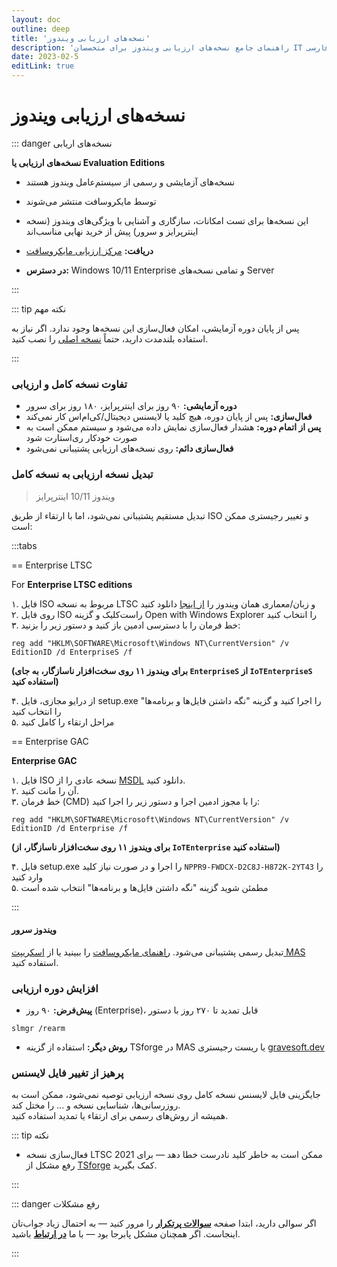 ```yaml
---
layout: doc
outline: deep
title: 'نسخه‌های ارزیابی ویندوز'
description: 'راهنمای جامع نسخه‌های ارزیابی ویندوز برای متخصصان IT و ترجمه فارسی'
date: 2023-02-5
editLink: true
---
```


# نسخه‌های ارزیابی ویندوز

::: danger نسخه‌های اریابی

**نسخه‌های ارزیابی یا Evaluation Editions**

- نسخه‌های آزمایشی و رسمی از سیستم‌عامل ویندوز هستند
- توسط مایکروسافت منتشر می‌شوند
-  این نسخه‌ها برای تست امکانات، سازگاری و آشنایی با ویژگی‌های ویندوز (نسخه اینترپرایز و سرور) پیش از خرید نهایی مناسب‌اند

- **دریافت:** [مرکز ارزیابی مایکروسافت][1]
- **در دسترس:** Windows 10/11 Enterprise و تمامی نسخه‌های Server

:::

::: tip نکته مهم

پس از پایان دوره آزمایشی، امکان فعال‌سازی این نسخه‌ها وجود ندارد. اگر نیاز به استفاده بلندمدت دارید، حتماً [نسخه اصلی](./genuine-installation-media) را نصب کنید.

:::

### تفاوت نسخه کامل و ارزیابی

- **دوره آزمایشی:** ۹۰ روز برای اینترپرایز، ۱۸۰ روز برای سرور
- **فعال‌سازی:** پس از پایان دوره، هیچ کلید یا لایسنس دیجیتال/کی‌ام‌اس کار نمی‌کند
- **پس از اتمام دوره:** هشدار فعال‌سازی نمایش داده می‌شود و سیستم ممکن است به صورت خودکار ری‌استارت شود
- **فعال‌سازی دائم:** روی نسخه‌های ارزیابی پشتیبانی نمی‌شود

### تبدیل نسخه ارزیابی به نسخه کامل

> ویندوز 10/11 اینترپرایز

تبدیل مستقیم پشتیبانی نمی‌شود، اما با ارتقاء از طریق ISO و تغییر رجیستری ممکن است:

:::tabs

== Enterprise LTSC

For **Enterprise LTSC editions**

۱. فایل ISO مربوط به نسخه LTSC و زبان/معماری همان ویندوز را [از اینجا][2] دانلود کنید  
۲. روی فایل ISO راست‌کلیک و گزینه Open with Windows Explorer را انتخاب کنید  
۳. خط فرمان را با دسترسی ادمین باز کنید و دستور زیر را بزنید:

```reg
reg add "HKLM\SOFTWARE\Microsoft\Windows NT\CurrentVersion" /v EditionID /d EnterpriseS /f
```

**(برای ویندوز ۱۱ روی سخت‌افزار ناسازگار، به جای `EnterpriseS` از `IoTEnterpriseS` استفاده کنید)**

۴. از درایو مجازی، فایل setup.exe را اجرا کنید و گزینه "نگه داشتن فایل‌ها و برنامه‌ها" را انتخاب کنید  
۵. مراحل ارتقاء را کامل کنید

== Enterprise GAC

**Enterprise GAC**

۱. فایل ISO نسخه عادی را از [MSDL][3] دانلود کنید.  
۲. آن را مانت کنید.  
۳. خط فرمان (CMD) را با مجوز ادمین اجرا و دستور زیر را اجرا کنید:

```reg
reg add "HKLM\SOFTWARE\Microsoft\Windows NT\CurrentVersion" /v EditionID /d Enterprise /f
```

**(برای ویندوز ۱۱ روی سخت‌افزار ناسازگار، از `IoTEnterprise` استفاده کنید)**

۴. فایل setup.exe را اجرا و در صورت نیاز کلید `NPPR9-FWDCX-D2C8J-H872K-2YT43` را وارد کنید  
۵. مطمئن شوید گزینه "نگه داشتن فایل‌ها و برنامه‌ها" انتخاب شده است

:::

#### ویندوز سرور

تبدیل رسمی پشتیبانی می‌شود. [راهنمای مایکروسافت][4] را ببینید یا از [اسکریپت MAS](./intro#مرحله-۲) استفاده کنید.

### افزایش دوره ارزیابی

- **پیش‌فرض:** ۹۰ روز (Enterprise)، قابل تمدید تا ۲۷۰ روز با دستور

```reg
slmgr /rearm
```
  
- **روش دیگر:** استفاده از گزینه TSforge در MAS یا ریست رجیستری [gravesoft.dev](./fix-wpa-registry)

### پرهیز از تغییر فایل لایسنس

جایگزینی فایل لایسنس نسخه کامل روی نسخه ارزیابی توصیه نمی‌شود، ممکن است به روزرسانی‌ها، شناسایی نسخه و ... را مختل کند.  
همیشه از روش‌های رسمی برای ارتقاء یا تمدید استفاده کنید.

::: tip نکته

- فعال‌سازی نسخه LTSC 2021 ممکن است به خاطر کلید نادرست خطا دهد — برای رفع مشکل از [TSforge](./tsforge) کمک بگیرید.

:::

::: danger رفع مشکلات

اگر سوالی دارید، ابتدا صفحه [**سوالات پرتکرار**](./faq) را مرور کنید — به احتمال زیاد جواب‌تان اینجاست.
اگر همچنان مشکل پابرجا بود — با ما [**در ارتباط**](./troubleshoot) باشید.

:::


[1]: https://www.microsoft.com/en-us/evalcenter
[2]: https://massgrave.dev/windows_ltsc_links
[3]: https://msdl.gravesoft.dev/
[4]: https://learn.microsoft.com/en-us/windows-server/get-started/upgrade-conversion-options
[5]: https://gravesoft.dev/fix-wpa-registry
[6]: https://github.com/NiREvil/windows-activation/discussions
